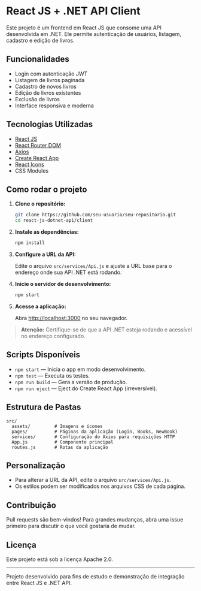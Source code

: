 # React JS + .NET API Client

Este projeto é um frontend em React JS que consome uma API desenvolvida em .NET. Ele permite autenticação de usuários, listagem, cadastro e edição de livros.

## Funcionalidades

-   Login com autenticação JWT
-   Listagem de livros paginada
-   Cadastro de novos livros
-   Edição de livros existentes
-   Exclusão de livros
-   Interface responsiva e moderna

## Tecnologias Utilizadas

-   [React JS](https://reactjs.org/)
-   [React Router DOM](https://reactrouter.com/)
-   [Axios](https://axios-http.com/)
-   [Create React App](https://github.com/facebook/create-react-app)
-   [React Icons](https://react-icons.github.io/react-icons/)
-   CSS Modules

## Como rodar o projeto

1. **Clone o repositório:**

    ```bash
    git clone https://github.com/seu-usuario/seu-repositorio.git
    cd react-js-dotnet-api/client
    ```

2. **Instale as dependências:**

    ```bash
    npm install
    ```

3. **Configure a URL da API:**

    Edite o arquivo `src/services/Api.js` e ajuste a URL base para o endereço onde sua API .NET está rodando.

4. **Inicie o servidor de desenvolvimento:**

    ```bash
    npm start
    ```

5. **Acesse a aplicação:**

    Abra [http://localhost:3000](http://localhost:3000) no seu navegador.

> **Atenção:** Certifique-se de que a API .NET esteja rodando e acessível no endereço configurado.

## Scripts Disponíveis

-   `npm start` — Inicia o app em modo desenvolvimento.
-   `npm test` — Executa os testes.
-   `npm run build` — Gera a versão de produção.
-   `npm run eject` — Eject do Create React App (irreversível).

## Estrutura de Pastas

```
src/
  assets/         # Imagens e ícones
  pages/          # Páginas da aplicação (Login, Books, NewBook)
  services/       # Configuração do Axios para requisições HTTP
  App.js          # Componente principal
  routes.js       # Rotas da aplicação
```

## Personalização

-   Para alterar a URL da API, edite o arquivo `src/services/Api.js`.
-   Os estilos podem ser modificados nos arquivos CSS de cada página.

## Contribuição

Pull requests são bem-vindos! Para grandes mudanças, abra uma issue primeiro para discutir o que você gostaria de mudar.

## Licença

Este projeto está sob a licença Apache 2.0.

---

Projeto desenvolvido para fins de estudo e demonstração de integração entre React JS e .NET API.
